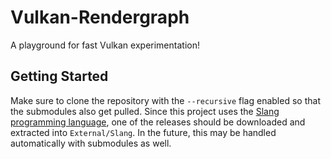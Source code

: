 # Vulkan-Rendergraph
A playground for fast Vulkan experimentation!

## Getting Started

Make sure to clone the repository with the ``--recursive`` flag enabled so that the submodules also get pulled. Since this project uses the [Slang programming language](https://github.com/shader-slang/slang), one of the releases should be downloaded and extracted into ``External/Slang``. In the future, this may be handled automatically with submodules as well.
